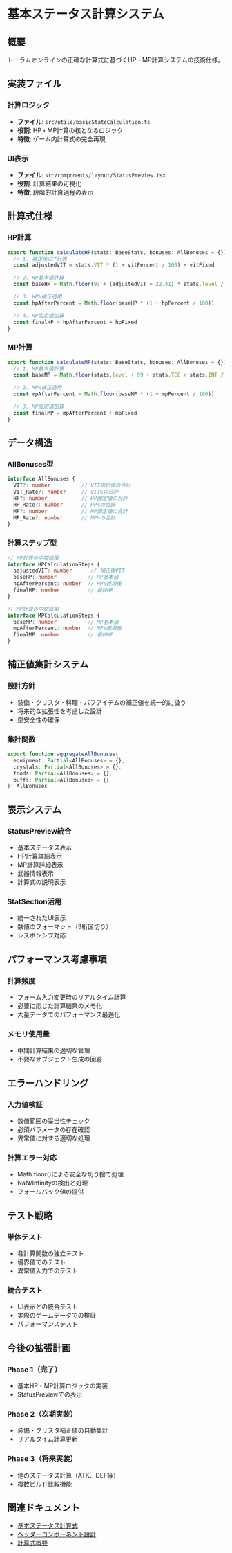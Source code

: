 # 基本ステータス計算システム

## 概要
トーラムオンラインの正確な計算式に基づくHP・MP計算システムの技術仕様。

## 実装ファイル

### 計算ロジック
- **ファイル**: `src/utils/basicStatsCalculation.ts`
- **役割**: HP・MP計算の核となるロジック
- **特徴**: ゲーム内計算式の完全再現

### UI表示
- **ファイル**: `src/components/layout/StatusPreview.tsx`
- **役割**: 計算結果の可視化
- **特徴**: 段階的計算過程の表示

## 計算式仕様

### HP計算
```typescript
export function calculateHP(stats: BaseStats, bonuses: AllBonuses = {}): HPCalculationSteps {
  // 1. 補正後VIT計算
  const adjustedVIT = stats.VIT * (1 + vitPercent / 100) + vitFixed

  // 2. HP基本値計算
  const baseHP = Math.floor(93 + (adjustedVIT + 22.41) * stats.level / 3)

  // 3. HP%補正適用
  const hpAfterPercent = Math.floor(baseHP * (1 + hpPercent / 100))

  // 4. HP固定値加算
  const finalHP = hpAfterPercent + hpFixed
}
```

### MP計算
```typescript
export function calculateMP(stats: BaseStats, bonuses: AllBonuses = {}): MPCalculationSteps {
  // 1. MP基本値計算
  const baseMP = Math.floor(stats.level + 99 + stats.TEC + stats.INT / 10)

  // 2. MP%補正適用
  const mpAfterPercent = Math.floor(baseMP * (1 + mpPercent / 100))

  // 3. MP固定値加算
  const finalMP = mpAfterPercent + mpFixed
}
```

## データ構造

### AllBonuses型
```typescript
interface AllBonuses {
  VIT?: number          // VIT固定値の合計
  VIT_Rate?: number     // VIT%の合計
  HP?: number           // HP固定値の合計
  HP_Rate?: number      // HP%の合計
  MP?: number           // MP固定値の合計
  MP_Rate?: number      // MP%の合計
}
```

### 計算ステップ型
```typescript
// HP計算の中間結果
interface HPCalculationSteps {
  adjustedVIT: number      // 補正後VIT
  baseHP: number          // HP基本値
  hpAfterPercent: number  // HP%適用後
  finalHP: number         // 最終HP
}

// MP計算の中間結果
interface MPCalculationSteps {
  baseMP: number          // MP基本値
  mpAfterPercent: number  // MP%適用後
  finalMP: number         // 最終MP
}
```

## 補正値集計システム

### 設計方針
- 装備・クリスタ・料理・バフアイテムの補正値を統一的に扱う
- 将来的な拡張性を考慮した設計
- 型安全性の確保

### 集計関数
```typescript
export function aggregateAllBonuses(
  equipment: Partial<AllBonuses> = {},
  crystals: Partial<AllBonuses> = {},
  foods: Partial<AllBonuses> = {},
  buffs: Partial<AllBonuses> = {}
): AllBonuses
```

## 表示システム

### StatusPreview統合
- 基本ステータス表示
- HP計算詳細表示
- MP計算詳細表示
- 武器情報表示
- 計算式の説明表示

### StatSection活用
- 統一されたUI表示
- 数値のフォーマット（3桁区切り）
- レスポンシブ対応

## パフォーマンス考慮事項

### 計算頻度
- フォーム入力変更時のリアルタイム計算
- 必要に応じた計算結果のメモ化
- 大量データでのパフォーマンス最適化

### メモリ使用量
- 中間計算結果の適切な管理
- 不要なオブジェクト生成の回避

## エラーハンドリング

### 入力値検証
- 数値範囲の妥当性チェック
- 必須パラメータの存在確認
- 異常値に対する適切な処理

### 計算エラー対応
- Math.floor()による安全な切り捨て処理
- NaN/Infinityの検出と処理
- フォールバック値の提供

## テスト戦略

### 単体テスト
- 各計算関数の独立テスト
- 境界値でのテスト
- 異常値入力でのテスト

### 統合テスト
- UI表示との統合テスト
- 実際のゲームデータでの検証
- パフォーマンステスト

## 今後の拡張計画

### Phase 1（完了）
- 基本HP・MP計算ロジックの実装
- StatusPreviewでの表示

### Phase 2（次期実装）
- 装備・クリスタ補正値の自動集計
- リアルタイム計算更新

### Phase 3（将来実装）
- 他のステータス計算（ATK、DEF等）
- 複数ビルド比較機能

## 関連ドキュメント
- [基本ステータス計算式](../calculations/basic-stats.md)
- [ヘッダーコンポーネント設計](../ui/header-component.md)
- [計算式概要](../calculations/overview.md)